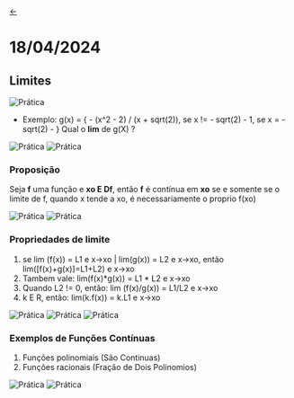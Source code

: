 [&larr;](../index.md)

# 18/04/2024

## Limites

![Prática](../Images/24.jpeg)

- Exemplo: g(x) = {
                    - (x^2 - 2) / (x + sqrt(2)), se x != - sqrt(2)
                    - 1, se x = - sqrt(2)
                - }
  Qual o **lim** de g(X) ?

![Prática](../Images/25.jpeg)
![Prática](../Images/26.jpeg)

### Proposição

Seja **f** uma função e **xo E Df**, então **f** é contínua em **xo** se e somente se o limite de f, quando x tende a xo, é necessariamente o proprio f(xo)

![Prática](../Images/27.jpeg)
![Prática](../Images/28.jpeg)

### Propriedades de limite

1) se lim (f(x)) = L1 e x->xo | lim(g(x)) = L2 e x->xo, então lim([f(x)+g(x)]=L1+L2) e x->xo
2) Tambem vale: lim(f(x)*g(x)) = L1 * L2 e x->xo
3)  Quando L2 != 0, então: lim (f(x)/g(x)) = L1/L2 e x->xo
4)  k E R, então: lim(k.f(x)) = k.L1 e x->xo



![Prática](../Images/29.jpeg)
![Prática](../Images/30.jpeg)
![Prática](../Images/31.jpeg)

### Exemplos de Funções Contínuas

1) Funções polinomiais (São Continuas)
2) Funções racionais (Fração de Dois Polinomios)

![Prática](../Images/32.jpeg)
![Prática](../Images/33.jpeg)